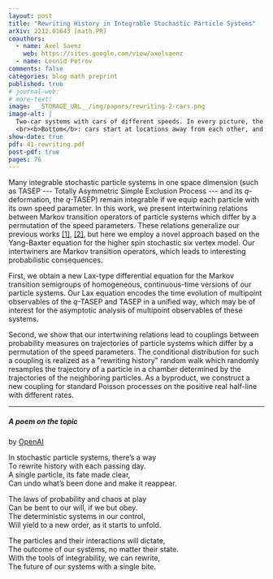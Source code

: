 ```yaml
---
layout: post
title: "Rewriting History in Integrable Stochastic Particle Systems"
arXiv: 2212.01643 [math.PR]
coauthors:
  - name: Axel Saenz
    web: https://sites.google.com/view/axelsaenz
  - name: Leonid Petrov
comments: false
categories: blog math preprint
published: true
# journal-web: 
# more-text:
image: __STORAGE_URL__/img/papers/rewriting-2-cars.png
image-alt: |
  Two-car systems with cars of different speeds. In every picture, the blue and the yellow trajectories are of the faster and the slower cars, respectively. <br><b>Top</b>: cars start at neighboring locations, and the trajectory of the second car, $x_2(t)$, is the same in distribution. 
  <br><b>Bottom</b>: cars start at locations away from each other, and the distributions of the trajectories of the second car are different in the left and the central pictures. However, when we randomize the initial condition, the distribution of the second car in the slow-fast system with the randomized initial condition is the same as in the fast-slow system on the left.
show-date: true
pdf: 41-rewriting.pdf
post-pdf: true
pages: 76
---
```


Many integrable stochastic particle systems in one space dimension (such as TASEP --- Totally Asymmetric Simple Exclusion Process --- and its $q$-deformation, the $q$-TASEP) remain integrable if we equip each particle with its own speed parameter. In this work, we present intertwining relations between Markov transition operators of particle systems which differ by a permutation of the speed parameters. These relations generalize our previous works [[1]]({{site.url}}/2019/07/backwards_TASEP/), [[2]]({{site.url}}/2019/12/symm_IPS/), but here we employ a novel approach based on the Yang-Baxter equation for the higher spin stochastic six vertex model. Our intertwiners are Markov transition operators, which leads to interesting probabilistic consequences.

First, we obtain a new Lax-type differential equation for the Markov transition semigroups of homogeneous, continuous-time versions of our particle systems. Our Lax equation encodes the time evolution of multipoint observables of the $q$-TASEP and TASEP in a unified way, which may be of interest for the asymptotic analysis of multipoint observables of these systems.

Second, we show that our intertwining relations lead to couplings between probability measures on trajectories of particle systems which differ by a permutation of the speed parameters. The conditional distribution for such a coupling is realized as a "rewriting history" random walk which randomly resamples the trajectory of a particle in a chamber determined by the trajectories of the neighboring particles. As a byproduct, we construct a new coupling for standard Poisson processes on the positive real half-line with different rates.



---

##### A poem on the topic 

by [OpenAI](https://beta.openai.com/playground)

<p class="mt-4">In stochastic particle systems, there’s a way<br>
To rewrite history with each passing day.<br>
A single particle, its fate made clear,<br>
Can undo what’s been done and make it reappear.<br>
</p>
<p>
The laws of probability and chaos at play<br>
Can be bent to our will, if we but obey.<br>
The deterministic systems in our control,<br>
Will yield to a new order, as it starts to unfold.<br>
</p>
<p class="mb-5">
The particles and their interactions will dictate,<br>
The outcome of our systems, no matter their state.<br>
With the tools of integrability, we can rewrite,<br>
The future of our systems with a single bite.<br>
</p>
